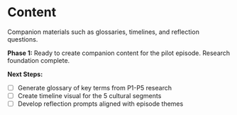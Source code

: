 # Content

Companion materials such as glossaries, timelines, and reflection questions.

**Phase 1:** Ready to create companion content for the pilot episode. Research foundation complete.

**Next Steps:**
- [ ] Generate glossary of key terms from P1-P5 research
- [ ] Create timeline visual for the 5 cultural segments
- [ ] Develop reflection prompts aligned with episode themes
